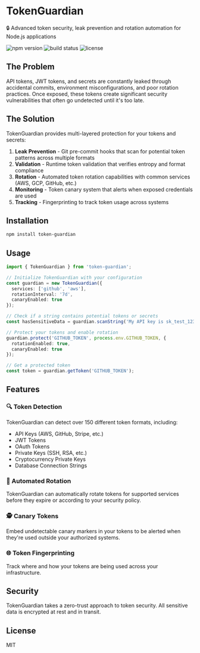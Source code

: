 # TokenGuardian

🔒 Advanced token security, leak prevention and rotation automation for Node.js applications

![npm version](https://img.shields.io/npm/v/token-guardian)
![build status](https://img.shields.io/github/workflow/status/geeknik/token-guardian/CI)
![license](https://img.shields.io/npm/l/token-guardian)

## The Problem

API tokens, JWT tokens, and secrets are constantly leaked through accidental commits, environment misconfigurations, and poor rotation practices. Once exposed, these tokens create significant security vulnerabilities that often go undetected until it's too late.

## The Solution

TokenGuardian provides multi-layered protection for your tokens and secrets:

1. **Leak Prevention** - Git pre-commit hooks that scan for potential token patterns across multiple formats
2. **Validation** - Runtime token validation that verifies entropy and format compliance
3. **Rotation** - Automated token rotation capabilities with common services (AWS, GCP, GitHub, etc.)
4. **Monitoring** - Token canary system that alerts when exposed credentials are used
5. **Tracking** - Fingerprinting to track token usage across systems

## Installation

```bash
npm install token-guardian
```

## Usage

```typescript
import { TokenGuardian } from 'token-guardian';

// Initialize TokenGuardian with your configuration
const guardian = new TokenGuardian({
  services: ['github', 'aws'],
  rotationInterval: '7d',
  canaryEnabled: true
});

// Check if a string contains potential tokens or secrets
const hasSensitiveData = guardian.scanString('My API key is sk_test_1234567890abcdef');

// Protect your tokens and enable rotation
guardian.protect('GITHUB_TOKEN', process.env.GITHUB_TOKEN, {
  rotationEnabled: true,
  canaryEnabled: true
});

// Get a protected token
const token = guardian.getToken('GITHUB_TOKEN');
```

## Features

### 🔍 Token Detection

TokenGuardian can detect over 150 different token formats, including:

- API Keys (AWS, GitHub, Stripe, etc.)
- JWT Tokens
- OAuth Tokens
- Private Keys (SSH, RSA, etc.)
- Cryptocurrency Private Keys
- Database Connection Strings

### 🔄 Automated Rotation

TokenGuardian can automatically rotate tokens for supported services before they expire or according to your security policy.

### 🕵️ Canary Tokens

Embed undetectable canary markers in your tokens to be alerted when they're used outside your authorized systems.

### 🌐 Token Fingerprinting

Track where and how your tokens are being used across your infrastructure.

## Security

TokenGuardian takes a zero-trust approach to token security. All sensitive data is encrypted at rest and in transit.

## License

MIT
